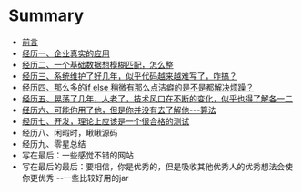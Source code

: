 # Summary

* [前言](README.md)
* [经历一、企业真实的应用](第一章.md)
* [经历二、一个基础数据想模糊匹配，怎么整](第二章.md)
* [经历三、系统维护了好几年，似乎代码越来越难写了，咋搞？](第三章.md)
* [经历四、那么多的if else 稍微有那么点洁癖的是不是都解决烦躁？](第四章.md)
* [经历五、晃荡了几年，人老了，技术风口在不断的变化，似乎也得了解各一二](jing-li-wu-3001-huang-dang-le-ji-nian-ff0c-ren-lao-le-ff0c-ji-zhu-feng-kou-zai-bu-duan-de-bian-hua-ff0c-si-hu-ye-de-le-jie-ge-yi-er.md)
* [经历六、可能你用了他，但是你并没有去了解他---算法](jing-li-liu-3001-ke-neng-ni-yong-le-ta-ff0c-dan-shi-ni-bing-mei-you-qu-le-jie-4ed6-suan-fa.md)
* [经历七、开发，理论上应该是一个很合格的测试](jing-li-qi-3001-kai-fa-ff0c-li-lun-shang-ying-gai-shi-yi-ge-hen-he-ge-de-ce-shi.md)
* 经历八、闲暇时，瞅瞅源码
* 经历九、零星总结
* 写在最后：一些感觉不错的网站
* 写在最后的最后：要相信，你是优秀的，但是吸收其他优秀人的优秀想法会使你更优秀 --一些比较好用的jar

